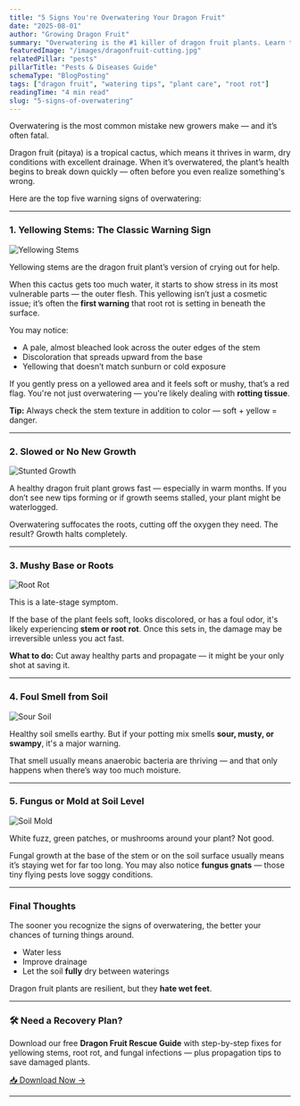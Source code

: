 ```yaml
---
title: "5 Signs You're Overwatering Your Dragon Fruit"
date: "2025-08-01"
author: "Growing Dragon Fruit"
summary: "Overwatering is the #1 killer of dragon fruit plants. Learn to recognize the subtle signs before it's too late, from yellowing stems to a lack of new growth."
featuredImage: "/images/dragonfruit-cutting.jpg"
relatedPillar: "pests"
pillarTitle: "Pests & Diseases Guide"
schemaType: "BlogPosting"
tags: ["dragon fruit", "watering tips", "plant care", "root rot"]
readingTime: "4 min read"
slug: "5-signs-of-overwatering"
---
```


Overwatering is the most common mistake new growers make — and it’s often fatal.

Dragon fruit (pitaya) is a tropical cactus, which means it thrives in warm, dry conditions with excellent drainage. When it’s overwatered, the plant’s health begins to break down quickly — often before you even realize something's wrong.

Here are the top five warning signs of overwatering:

---

### 1. Yellowing Stems: The Classic Warning Sign

![Yellowing Stems](/images/yellowing-stem.jpg)

Yellowing stems are the dragon fruit plant’s version of crying out for help.

When this cactus gets too much water, it starts to show stress in its most vulnerable parts — the outer flesh. This yellowing isn’t just a cosmetic issue; it’s often the **first warning** that root rot is setting in beneath the surface.

You may notice:

- A pale, almost bleached look across the outer edges of the stem  
- Discoloration that spreads upward from the base  
- Yellowing that doesn’t match sunburn or cold exposure  

If you gently press on a yellowed area and it feels soft or mushy, that’s a red flag. You're not just overwatering — you're likely dealing with **rotting tissue**.

**Tip:** Always check the stem texture in addition to color — soft + yellow = danger.

---

### 2. Slowed or No New Growth

![Stunted Growth](/images/stunted-growth.jpg)

A healthy dragon fruit plant grows fast — especially in warm months. If you don’t see new tips forming or if growth seems stalled, your plant might be waterlogged.

Overwatering suffocates the roots, cutting off the oxygen they need. The result? Growth halts completely.

---

### 3. Mushy Base or Roots

![Root Rot](/images/root-rot.jpg)

This is a late-stage symptom.

If the base of the plant feels soft, looks discolored, or has a foul odor, it's likely experiencing **stem or root rot**. Once this sets in, the damage may be irreversible unless you act fast.

**What to do:** Cut away healthy parts and propagate — it might be your only shot at saving it.

---

### 4. Foul Smell from Soil

![Sour Soil](/images/sour-soil.jpg)

Healthy soil smells earthy. But if your potting mix smells **sour, musty, or swampy**, it's a major warning.

That smell usually means anaerobic bacteria are thriving — and that only happens when there’s way too much moisture.

---

### 5. Fungus or Mold at Soil Level

![Soil Mold](/images/soil-fungus.jpg)

White fuzz, green patches, or mushrooms around your plant? Not good.

Fungal growth at the base of the stem or on the soil surface usually means it’s staying wet for far too long. You may also notice **fungus gnats** — those tiny flying pests love soggy conditions.

---

### Final Thoughts

The sooner you recognize the signs of overwatering, the better your chances of turning things around.

- Water less  
- Improve drainage  
- Let the soil **fully** dry between waterings

Dragon fruit plants are resilient, but they **hate wet feet**.

---

### 🛠 Need a Recovery Plan?

Download our free **Dragon Fruit Rescue Guide** with step-by-step fixes for yellowing stems, root rot, and fungal infections — plus propagation tips to save damaged plants.

[📥 Download Now →](/guides/dragon-fruit-rescue)

---

